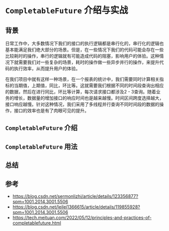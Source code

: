 # `CompletableFuture` 介绍与实战

## 背景

​	日常工作中，大多数情况下我们的接口的执行逻辑都是串行化的，串行化的逻辑也基本能满足我们绝大部分的场景。但是，在一些情况下我们的代码可能会存在一些比较耗时的操作，串行的逻辑就有可能造成代码的阻塞，影响用户的体验。这种情况下就需要我们对一些复杂的场景，耗时的操作做一些异步并行的操作，来提升代码的执行效率，从而提升用户的体验。

​	在我们项目中就有这样一种场景，在一个报表的统计中，我们需要同时计算相关指标的当期值，上期值，同比，环比等。这就需要我们根据不同的时间段查询出相应的数据，然后在进行同比，环比等计算，每次请求接口都涉及2 - 3查询。随着业务的增长，数据量的增加接口的响应时间也是越来越慢。时间区间跨度选择越大，接口响应越慢。针对这种情况，我们采用了多线程并行查询不同时间段的数据的操作，接口的效率也是有了肉眼可见的提升。

## `CompletableFuture` 介绍





## `CompletableFuture` 用法



## 总结



## 参考

- https://blog.csdn.net/sermonlizhi/article/details/123356877?spm=1001.2014.3001.5506
- https://blog.csdn.net/leilei1366615/article/details/119855928?spm=1001.2014.3001.5506
- https://tech.meituan.com/2022/05/12/principles-and-practices-of-completablefuture.html